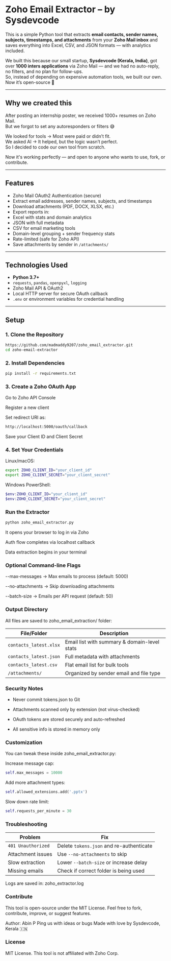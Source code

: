 #  Zoho Email Extractor – by Sysdevcode

This is a simple Python tool that extracts **email contacts, sender names, subjects, timestamps, and attachments** from your **Zoho Mail inbox** and saves everything into Excel, CSV, and JSON formats — with analytics included.

We built this because our small startup, **Sysdevcode (Kerala, India)**, got over **1000 inters applications** via Zoho Mail — and we had no auto-reply, no filters, and no plan for follow-ups.  
So, instead of depending on expensive automation tools, we built our own. Now it’s open-source 💚

---

##  Why we created this

After posting an internship poster, we received 1000+ resumes on Zoho Mail.  
But we forgot to set any autoresponders or filters 😅

We looked for tools → Most were paid or didn’t fit.  
We asked AI → It helped, but the logic wasn’t perfect.  
So I decided to code our own tool from scratch.

Now it's working perfectly — and open to anyone who wants to use, fork, or contribute.

---

##  Features

-  Zoho Mail OAuth2 Authentication (secure)
-  Extract email addresses, sender names, subjects, and timestamps
-  Download attachments (PDF, DOCX, XLSX, etc.)
-  Export reports in:
  - Excel with stats and domain analytics
  - JSON with full metadata
  - CSV for email marketing tools
-  Domain-level grouping + sender frequency stats
-  Rate-limited (safe for Zoho API)
-  Save attachments by sender in `/attachments/`

---

##  Technologies Used

- **Python 3.7+**
- `requests`, `pandas`, `openpyxl`, `logging`
- Zoho Mail API & OAuth2
- Local HTTP server for secure OAuth callback
- `.env` or environment variables for credential handling

---

##  Setup

### 1. Clone the Repository

```bash
https://github.com/madmaddy9207/zoho_email_extractor.git
cd zoho-email-extractor
```

### 2. Install Dependencies

```bash
pip install -r requirements.txt

```

### 3. Create a Zoho OAuth App

Go to Zoho API Console

Register a new client

Set redirect URI as:

```bash
http://localhost:5000/oauth/callback
```

Save your Client ID and Client Secret

### 4. Set Your Credentials

Linux/macOS:
```bash
export ZOHO_CLIENT_ID="your_client_id"
export ZOHO_CLIENT_SECRET="your_client_secret"
```

Windows PowerShell:

```powershell
$env:ZOHO_CLIENT_ID="your_client_id"
$env:ZOHO_CLIENT_SECRET="your_client_secret"
```

###  Run the Extractor

```bash
python zoho_email_extractor.py
```

It opens your browser to log in via Zoho

Auth flow completes via localhost callback

Data extraction begins in your terminal


### Optional Command-line Flags

--max-messages → Max emails to process (default: 5000)

--no-attachments → Skip downloading attachments

--batch-size → Emails per API request (default: 50)

### Output Directory
All files are saved to zoho_email_extraction/ folder:

| File/Folder            | Description                                  |
| ---------------------- | -------------------------------------------- |
| `contacts_latest.xlsx` | Email list with summary & domain-level stats |
| `contacts_latest.json` | Full metadata with attachments               |
| `contacts_latest.csv`  | Flat email list for bulk tools               |
| `/attachments/`        | Organized by sender email and file type      |


### Security Notes

 - Never commit tokens.json to Git

 - Attachments scanned only by extension (not virus-checked)

 - OAuth tokens are stored securely and auto-refreshed

 - All sensitive info is stored in memory only

### Customization

You can tweak these inside zoho_email_extractor.py:

Increase message cap:

``` python
self.max_messages = 10000
```

Add more attachment types:

```python
self.allowed_extensions.add('.pptx')
```
Slow down rate limit:

```python
self.requests_per_minute = 30
```

### Troubleshooting

| Problem            | Fix                                      |
| ------------------ | ---------------------------------------- |
| `401 Unauthorized` | Delete `tokens.json` and re-authenticate |
| Attachment issues  | Use `--no-attachments` to skip           |
| Slow extraction    | Lower `--batch-size` or increase delay   |
| Missing emails     | Check if correct folder is being used    |

Logs are saved in: zoho_extractor.log


### Contribute

This tool is open-source under the MIT License.
Feel free to fork, contribute, improve, or suggest features.

 Author: Abin P
 Ping us with ideas or bugs
 Made with love by Sysdevcode, Kerala 🇮🇳


### License

MIT License.
This tool is not affiliated with Zoho Corp.
